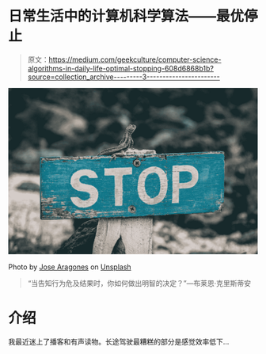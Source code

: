 # 日常生活中的计算机科学算法——最优停止

> 原文：<https://medium.com/geekculture/computer-science-algorithms-in-daily-life-optimal-stopping-608d6868b1b?source=collection_archive---------3----------------------->

![](img/1e6177be9d11754d67c9e0df53640325.png)

Photo by [Jose Aragones](https://unsplash.com/@jodaarba?utm_source=medium&utm_medium=referral) on [Unsplash](https://unsplash.com?utm_source=medium&utm_medium=referral)

> “当告知行为危及结果时，你如何做出明智的决定？”—布莱恩·克里斯蒂安

# 介绍

我最近迷上了播客和有声读物。长途驾驶最糟糕的部分是感觉效率低下…